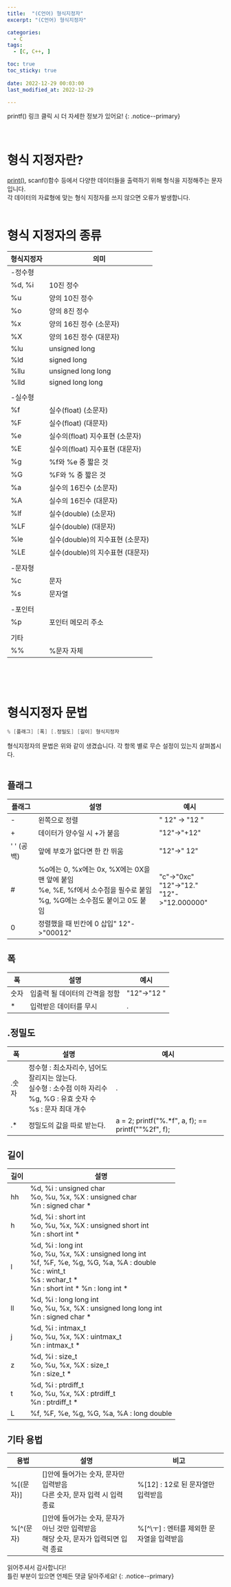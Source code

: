 ```yaml
---
title:  "(C언어) 형식지정자" 
excerpt: "(C언어) 형식지정자"

categories:
  - C
tags:
  - [C, C++, ]

toc: true
toc_sticky: true
 
date: 2022-12-29 00:03:00
last_modified_at: 2022-12-29

---
```

printf() 링크 클릭 시 더 자세한 정보가 있어요!
{: .notice--primary} 

<br>

# 형식 지정자란?
[print()](https://jbl28.github.io/c/printf/), scanf()함수 등에서 다양한 데이터들을 출력하기 위해 형식을 지정해주는 문자입니다.<br>
각 데이터의 자료형에 맞는 형식 지정자를 쓰지 않으면 오류가 발생합니다.<br><br>

# 형식 지정자의 종류

|형식지정자|의미|
|---|---|
|-정수형||
|%d, %i|10진 정수|
|%u|양의 10진 정수|
|%o|양의 8진 정수|
|%x|양의 16진 정수 (소문자)|
|%X|양의 16진 정수 (대문자)|
|%lu|unsigned long|
|%ld|signed long|
|%llu|unsigned long long|
|%lld|signed long long|
|||
|-실수형||
|%f|실수(float) (소문자)|
|%F|실수(float) (대문자)|
|%e|실수의(float) 지수표현 (소문자)|
|%E|실수의(float) 지수표현 (대문자)|
|%g|%f와 %e 중 짧은 것|
|%G|%F와 % 중 짧은 것|
|%a|실수의 16진수 (소문자)|
|%A|실수의 16진수 (대문자)|
|%lf|실수(double) (소문자)|
|%LF|실수(double) (대문자)|
|%le|실수(double)의 지수표현 (소문자)|
|%LE|실수(double)의 지수표현 (대문자)|
|||
|-문자형||
|%c|문자|
|%s|문자열|
|||
|-포인터||
|%p|포인터 메모리 주소|
|||
|기타||
|%%|%문자 자체|

<br><br><br>

# 형식지정자 문법

```cpp
% [플래그] [폭] [.정밀도] [길이] 형식지정자
```

형식지정자의 문법은 위와 같이 생겼습니다.
각 항목 별로 무슨 설정이 있는지 살펴봅시다.<br><br>

## 플래그

|플래그|설명|예시|
|---|---|---|
|-|왼쪽으로 정렬|"   12" -> "12   "|
|+|데이터가 양수일 시 +가 붙음|"12"->"+12"|
|' ' (공백)|앞에 부호가 없다면 한 칸 뛰움|"12"->" 12"|
|#|%o에는 0, %x에는 0x, %X에는 0X을 맨 앞에 붙임<br>%e, %E, %f에서 소수점을 필수로 붙임<br>%g, %G에는 소수점도 붙이고 0도 붙임|"c"->"0xc"<br>"12"->"12."<br>"12"->"12.000000"|
|0|정렬했을 때 빈칸에 0 삽입"   12"->"00012"|

## 폭

|폭|설명|예시|
|---|---|---|
|숫자|입출력 될 데이터의 간격을 정함|"12"->"12  "|
|*|입력받은 데이터를 무시|.|

## .정밀도

|폭|설명|예시|
|---|---|---|
|.숫자|정수형 : 최소자리수, 넘어도 잘리지는 않는다.<br>실수형 : 소수점 이하 자리수<br>%g, %G : 유효 숫자 수<br>%s : 문자 최대 개수|.|
|.*|정밀도의 값을 따로 받는다.|a = 2;  printf("%.*f", a, f);  ==  printf(""%2f", f);|

## 길이

|길이|설명|
|---|---|
|hh|%d, %i : unsigned char    <br>%o, %u, %x, %X : unsigned char    <br>%n : signed char * |
|h|%d, %i : short int    <br>%o, %u, %x, %X : unsigned short int    <br>%n : short int * |
|l|%d, %i : long int    <br>%o, %u, %x, %X : unsigned long int   <br> %f, %F, %e, %g, %G, %a, %A : double    <br>%c : wint_t    <br>%s : wchar_t *    <br>%n : short int *    %n : long int * |
|ll|%d, %i : long long int    <br>%o, %u, %x, %X : unsigned long long int    <br>%n : signed char * |
|j|%d, %i : intmax_t    <br>%o, %u, %x, %X : uintmax_t    <br>%n : intmax_t *|
|z|%d, %i : size_t    <br>%o, %u, %x, %X : size_t    <br>%n : size_t *|
|t|%d, %i : ptrdiff_t    <br>%o, %u, %x, %X : ptrdiff_t    <br>%n : ptrdiff_t *|
|L|%f, %F, %e, %g, %G, %a, %A : long double|

## 기타 용법

|용법|설명|비고|
|---|---|---|
|%[(문자)]|[]안에 들어가는 숫자, 문자만 입력받음<br>다른 숫자, 문자 입력 시 입력 종료|%[12] : 12로 된 문자열만 입력받음|
|%[^(문자)|[]안에 들어가는 숫자, 문자가 아닌 것만 입력받음<br>해당 숫자, 문자가 입력되면 입력 종료|%[^\ㅜ] : 엔터를 제외한 문자열을 입력받음|


읽어주셔서 감사합니다! <br>틀린 부분이 있으면 언제든 댓글 달아주세요!
{: .notice--primary} 
